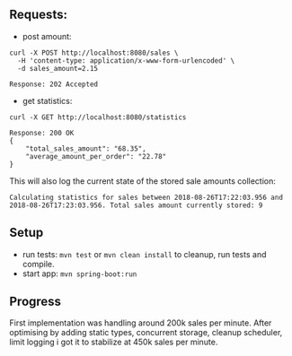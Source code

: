 


## Requests:

- post amount:

```
curl -X POST http://localhost:8080/sales \
  -H 'content-type: application/x-www-form-urlencoded' \
  -d sales_amount=2.15
  
Response: 202 Accepted  
```

- get statistics:

```
curl -X GET http://localhost:8080/statistics

Response: 200 OK
{
    "total_sales_amount": "68.35",
    "average_amount_per_order": "22.78"
}
```
This will also log the current state of the stored sale amounts collection:
```
Calculating statistics for sales between 2018-08-26T17:22:03.956 and 2018-08-26T17:23:03.956. Total sales amount currently stored: 9
```


## Setup

- run tests: `mvn test` or `mvn clean install` to cleanup, run tests and compile.
- start app: `mvn spring-boot:run`


## Progress

First implementation was handling around 200k sales per minute.
After optimising by adding static types, concurrent storage, cleanup scheduler, limit logging i got it to stabilize at 450k sales per minute. 


